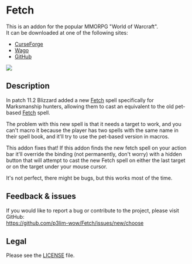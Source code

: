 # Fetch

This is an addon for the popular MMORPG "World of Warcraft".  
It can be downloaded at one of the following sites:

- [CurseForge](https://www.curseforge.com/wow/addons/fetch)
- [Wago](https://addons.wago.io/addons/fetch)
- [GitHub](https://github.com/p3lim-wow/Fetch/releases)

[![](https://shields.io/badge/paypal-support_development-red?logo=paypal&style=for-the-badge)](https://www.paypal.me/p3lim)

## Description

In patch 11.2 Blizzard added a new [Fetch](https://www.wowhead.com/spell=1232995/fetch) spell specifically for Marksmanship hunters, allowing them to cast an equivalent to the old pet-based [Fetch](https://www.wowhead.com/spell=125050/fetch) spell.

The problem with this new spell is that it needs a target to work, and you can't macro it because the player has two spells with the same name in their spell book, and it'll try to use the pet-based version in macros.

This addon fixes that! If this addon finds the new fetch spell on your action bar it'll override the binding (not permanently, don't worry) with a hidden button that will attempt to cast the new Fetch spell on either the last target or on the target under your mouse cursor.

It's not perfect, there might be bugs, but this works most of the time.

## Feedback & issues

If you would like to report a bug or contribute to the project, please visit GitHub:  
<https://github.com/p3lim-wow/Fetch/issues/new/choose>

## Legal

Please see the [LICENSE](https://github.com/p3lim-wow/Fetch/blob/master/LICENSE.txt) file.
